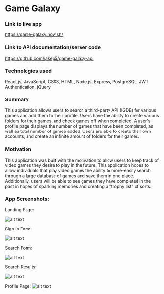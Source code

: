 # Game Galaxy

### Link to live app

https://game-galaxy.now.sh/

### Link to API documentation/server code

https://github.com/jakep5/game-galaxy-api

### Technologies used

React.js, JavaScript, CSS3, HTML, Node.js, Express, PostgreSQL, JWT Authentication, jQuery

### Summary

This application allows users to search a third-party API (IGDB) for various games and add them to their profile. Users have the ability to create various folders for their games, and check games off when completed. A user's profile page displays the number of games that have been completed, as well as total number of games added. Users are able to create their own accounts, and create an infinite amount of folders for their games. 

### Motivation

This application was built with the motivation to allow users to keep track of video games they desire to play in the future. This application hopes to allow individuals that play video games the ability to more-easily search through a large database of games and save them in one place. Additionally, users will be able to see games they have completed in the past in hopes of sparking memories and creating a "trophy list" of sorts.

### App Screenshots:

Landing Page:

![alt text](https://user-images.githubusercontent.com/53489910/76363030-1a506f80-631a-11ea-88da-1ae35c4f11b1.png)

Sign In Form:

![alt text](https://user-images.githubusercontent.com/53489910/76363032-1b819c80-631a-11ea-9a6d-400f83651ebc.png)

Search Form:

![alt text](https://user-images.githubusercontent.com/53489910/76363042-21777d80-631a-11ea-9008-6b8fe403f4ea.png)

Search Results:

![alt text](https://user-images.githubusercontent.com/53489910/76363045-23414100-631a-11ea-8b07-9e255139a556.png)

Profile Page:
![alt text](https://user-images.githubusercontent.com/53489910/76363048-24726e00-631a-11ea-8727-727ddc5d2941.png)
